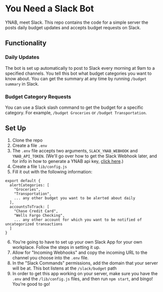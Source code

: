 # You Need a Slack Bot

YNAB, meet Slack. This repo contains the code for a simple server the posts daily budget updates and accepts budget requests on Slack.

## Functionality

### Daily Updates

The bot is set up automatically to post to Slack every morning at 9am to a specified channels. You tell this bot what budget categories you want to know about. You can get the summary at any time by running `/budget summary` in Slack.

### Budget Category Requests

You can use a Slack slash command to get the budget for a specific category. For example, `/budget Groceries` or `/budget Transportation`.

## Set Up

1. Clone the repo
2. Create a file `.env`
3. The `.env` file accepts two arguments, `SLACK_YNAB_WEBHOOK` and `YNAB_API_TOKEN`. (We'll go over how to get the Slack Webhook later, and for info in how to generate a YNAB api key, [click here](https://api.youneedabudget.com/).)
4. Create a file `lib/config.js`
5. Fill it out with the following information:

```
export default {
  alertCategories: [
    "Groceries",
    "Transportation",
    ... any other budget you want to be alerted about daily
  ],
  accountsToTrack: [
    "Chase Credit Card",
    "Wells Fargo Checking",
    ... any other account for which you want to be notified of uncategorized transactions
  ]
}
```

6. You're going to have to set up your own Slack App for your own workplace. Follow the steps in setting it up.
7. Allow for "Incoming Webhooks" and copy the incoming URL to the channel you choose into the `.env` file.
8. In the "Slack Commands" permissions, add the domain that your server will be at. This bot listens at the `/slack/budget` path
9. In order to get this app working on your server, make sure you have the `.env` and the `/lib/config.js` files, and then run `npm start`, and bingo! You're good to go!
